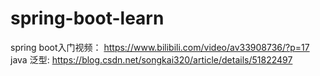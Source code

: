 # spring-boot-learn

spring boot入门视频： https://www.bilibili.com/video/av33908736/?p=17
java 泛型: https://blog.csdn.net/songkai320/article/details/51822497

